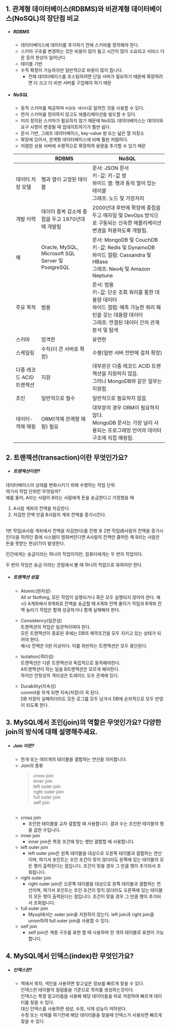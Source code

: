 ## 1. 관계형 데이터베이스(RDBMS)와 비관계형 데이터베이스(NoSQL)의 장단점 비교
- ##### RDBMS
  - 데이터베이스에 데이터를 추가하기 전에 스키마를 정의해야 한다.
  - 스키마 구조를 변경하는 것은 비용이 많이 들고 시간이 많이 소요되고 서비스 다운 등의 현상이 일어난다.
  - 테이블 기반
  - 수직 확장이 가능하지만 일반적으로 비용이 많이 듭니다.
    - 전체 데이터베이스를 호스팅하려면 단일 서버가 필요하기 때문에 확장하려면 더 크고 더 비싼 서버를 구입해야 하기 때문
- ##### NoSQL
  - 동적 스키마를 제공하며 `비정형 데이터`로 알려진 것을 사용할 수 있다.
  - 먼저 스키마를 정의하지 않고도 애플리케이션을 빌드할 수 있다.
  - 미리 정의된 스키마가 필요하지 않기 때문에 NoSQL 데이터베이스는 데이터와 요구 사항이 변경될 때 업데이트하기가 훨씬 쉽다.
  - 문서 기반, 그래프 데이터베이스, key-value 쌍 또는 넓은 열 저장소
  - 확장에 있어서, 관계형 데이터베이스에 비해 훨씬 저렴하다.
  - 저렴한 상용 서버에 수평적으로 확장하여 용량을 추가할 수 있기 때문

  ||RDBMS|NoSQL|
  |-|----|----|
  |데이터 저장 모델|행과 열이 고정된 테이블|문서: JSON 문서 <br> 키-값: 키-값 쌍 <br> 와이드 열: 행과 동적 열이 있는 테이블 <br> 그래프: 노드 및 가장자리|
  |개발 이력|데이터 중복 감소에 중점을 두고 1970년대에 개발됨| 2000년대 후반에 확장에 중점을 두고 애자일 및 DevOps 방식으로 구동되는 신속한 애플리케이션 변경을 허용하도록 개발됨.|
  |예|Oracle, MySQL, Microsoft SQL Server 및 PostgreSQL|문서: MongoDB 및 CouchDB <br> 키-값: Redis 및 DynamoDB <br> 와이드 컬럼: Cassandra 및 HBase <br>그래프: Neo4j 및 Amazon Neptune|
  |주요 목적|범용|문서: 범용 <br> 키-값: 단순 조회 쿼리를 통한 대용량 데이터 <br> 와이드 컬럼: 예측 가능한 쿼리 패턴을 갖는 대용량 데이터 <br> 그래프: 연결된 데이터 간의 관계 분석 및 탐색|
  |스키마|엄격한|유연한|
  |스케일링|수직(더 큰 서버로 확장)|수평(일반 서버 전반에 걸쳐 확장)|
  |다중 레코드 ACID 트랜잭션|지원|대부분은 다중 레코드 ACID 트랜잭션을 지원하지 않음. <br> 그러나 MongoDB와 같은 일부는 지원함.|
  |조인|일반적으로 필수|일반적으로 필요하지 않음|
  |데이터-객체 매핑|ORM(객체 관계형 매핑) 필요|대부분의 경우 ORM이 필요하지 않다. <br> MongoDB 문서는 가장 널리 사용되는 프로그래밍 언어의 데이터 구조에 직접 매핑됨.|

## 2. 트랜잭션(transaction)이란 무엇인가요?
- ##### 트랜잭션이란?
데이터베이스의 상태를 변화시키기 위해 수행하는 작업 단위 <br>
여기서 작업 단위란 무엇일까?<br>
예를 들어, A라는 사람이 B라는 사람에게 돈을 송금한다고 가정했을 때<br>
1. A사람 계좌의 잔액을 차감한다.
2. 차감한 잔액 만큼 B사람의 계좌 잔액을 증가시킨다.<br><br>

  1번 작업(A사람 계좌에서 잔액을 차감한다)를 진행 후 2번 작업(B사람의 잔액을 증가시킨다)을 하려던 중에 시스템이 멈춰버린다면
A사람의 잔액만 줄어든 채 B라는 사람은 돈을 못받는 현상(?)이 발생한다. <br>

인간에게는 송금이라는 하나의 작업이지만, 컴퓨터에게는 두 번의 작업이다. <br>

두 번의 작업은 송금 이라는 관점에서 볼 때 하나의 작업으로 묶여야만 한다. <br>

- ##### 트랜잭션 성질
  - Atomic(원자성)<br>
  All or Nothing, 모든 작업이 실행되거나 혹은 모두 실행되지 않아야 한다.
  예시) A계좌에서 B계좌로 잔액을 송금할 때 A계좌 잔액 줄이기 작업과 B계좌 잔액 늘리기 작업은 함께 성공하거나 함께 실패해야 한다.
  
  - Consistency(일관성)<br>
  트랜잭션의 작업은 일관적이여야 한다. <br>
  모든 트랜잭션이 종료된 후에는 DB의 제약조건을 모두 지키고 있는 상태가 되어야 한다.<br>
  예시) 잔액은 0원 이상이다. 이를 위반하는 트랜잭션은 모두 중단된다.
  
  - Isolation(격리성)<br>
  트랜잭션은 다른 트랜잭션과 독립적으로 동작해야한다.<br>
  A트랜잭션이 하는 일을 B트랜잭션은 모르게 해야한다.<br>
  하지만 안정성의 격리성은 트레이드 오프 관계에 있다.<br>
  
  - Durability(지속성)<br>
  commit을 하게 되면 지속(저장)이 꼭 된다.<br>
  DB 저장이 실패하더라도 모든 로그를 모두 남겨서 DB에 순차적으로 모두 반영이 되도록 한다.

## 3. MySQL에서 조인(join)의 역할은 무엇인가요? 다양한 join의 방식에 대해 설명해주세요.
- ##### Join 이란?
  - 한개 또는 여러개의 테이블을 결합하는 연산을 의미합니다. <br>
  - Join의 종류
    > cross join <br>
    > inner join <br>
    > left outer join <br>
    > right outer join <br>
    > full outer join <br>
    > self join 
  <br>
  
  - cross join
    - 조인한 테이블을 교차 결합할 때 사용합니다. 결과 수는 조인한 테이블의 행을 곱한 수입니다.
  - inner join
    - inner join은 특정 조건에 맞는 행만 결합할 때 사용합니다.
  - left outer join
    - left outer join은 왼쪽 테이블을 대상으로 오른쪽 테이블과 결합하는 연산이며, 여기서 포인트는 조인 조건이 맞지 않더라도 왼쪽에 있는 테이블의 모든 행이 출력된다는 점입니다. 조건이 맞을 경우 그 만큼 행이 추가되서 조회됩니다.
  - right outer join
    - right outer join은 오른쪽 테이블을 대상으로 왼쪽 테이블과 결합하는 연산이며, 여기서 포인트는 조인 조건이 맞지 않더라도 오른쪽에 있는 테이블의 모든 행이 출력된다는 점입니다. 조건이 맞을 경우 그 만큼 행이 추가되서 조회됩니다.
  - full outer join
    - Mysql에서는 outer join을 지원하지 않는다. left join과 right join을 union하여 full outer join을 사용할 수 있다.
  - self join
    - self join은 계층 구조를 표현 할 때 사용하며 한 개의 테이블로 표현이 가능합니다.  

## 4. MySQL에서 인덱스(index)란 무엇인가요?

- ##### 인덱스란?
  - 책에서 목차, 색인을 사용하면 찾고싶은 정보를 빠르게 찾을 수 있다. <br> 인덱스란 테이블의 컬럼들을 기준으로 목차를 생성하는것이다. <br> 인덱스는 특정 알고리즘을 사용해 해당 데이터들을 따로 저장하여 빠르게 데이터를 찾을 수 있다. <br> 대신 인덱스를 사용하면 생성, 수정, 삭제 성능이 저하된다. <br> 수정 또는 삭제를 하기전에 해당 데이터들을 찾을때 인덱스가 사용되면 빠르게 찾을 수 있다.
